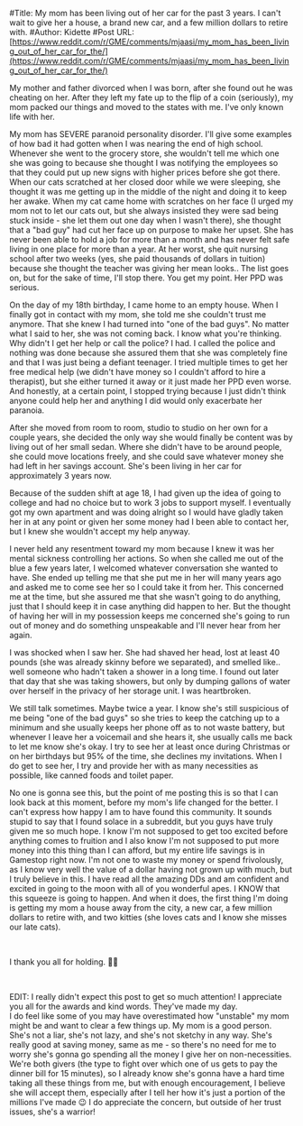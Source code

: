 #Title: My mom has been living out of her car for the past 3 years. I can't wait to give her a house, a brand new car, and a few million dollars to retire with.
#Author: Kidette
#Post URL: [https://www.reddit.com/r/GME/comments/mjaasi/my_mom_has_been_living_out_of_her_car_for_the/](https://www.reddit.com/r/GME/comments/mjaasi/my_mom_has_been_living_out_of_her_car_for_the/)


My mother and father divorced when I was born, after she found out he was cheating on her. After they left my fate up to the flip of a coin (seriously), my mom packed our things and moved to the states with me. I've only known life with her.

My mom has SEVERE paranoid personality disorder. I'll give some examples of how bad it had gotten when I was nearing the end of high school. Whenever she went to the grocery store, she wouldn't tell me which one she was going to because she thought I was notifying the employees so that they could put up new signs with higher prices before she got there. When our cats scratched at her closed door while we were sleeping, she thought it was me getting up in the middle of the night and doing it to keep her awake. When my cat came home with scratches on her face (I urged my mom not to let our cats out, but she always insisted they were sad being stuck inside - she let them out one day when I wasn't there), she thought that a "bad guy" had cut her face up on purpose to make her upset. She has never been able to hold a job for more than a month and has never felt safe living in one place for more than a year. At her worst, she quit nursing school after two weeks (yes, she paid thousands of dollars in tuition) because she thought the teacher was giving her mean looks.. The list goes on, but for the sake of time, I'll stop there. You get my point. Her PPD was serious.

On the day of my 18th birthday, I came home to an empty house. When I finally got in contact with my mom, she told me she couldn't trust me anymore. That she knew I had turned into "one of the bad guys". No matter what I said to her, she was not coming back. I know what you're thinking. Why didn't I get her help or call the police? I had. I called the police and nothing was done because she assured them that she was completely fine and that I was just being a defiant teenager. I tried multiple times to get her free medical help (we didn't have money so I couldn't afford to hire a therapist), but she either turned it away or it just made her PPD even worse. And honestly, at a certain point, I stopped trying because I just didn't think anyone could help her and anything I did would only exacerbate her paranoia.

After she moved from room to room, studio to studio on her own for a couple years, she decided the only way she would finally be content was by living out of her small sedan. Where she didn't have to be around people, she could move locations freely, and she could save whatever money she had left in her savings account. She's been living in her car for approximately 3 years now.

Because of the sudden shift at age 18, I had given up the idea of going to college and had no choice but to work 3 jobs to support myself. I eventually got my own apartment and was doing alright so I would have gladly taken her in at any point or given her some money had I been able to contact her, but I knew she wouldn't accept my help anyway.

I never held any resentment toward my mom because I knew it was her mental sickness controlling her actions. So when she called me out of the blue a few years later, I welcomed whatever conversation she wanted to have. She ended up telling me that she put me in her will many years ago and asked me to come see her so I could take it from her. This concerned me at the time, but she assured me that she wasn't going to do anything, just that I should keep it in case anything did happen to her. But the thought of having her will in my possession keeps me concerned she's going to run out of money and do something unspeakable and I'll never hear from her again.

I was shocked when I saw her. She had shaved her head, lost at least 40 pounds (she was already skinny before we separated), and smelled like.. well someone who hadn't taken a shower in a long time. I found out later that day that she was taking showers, but only by dumping gallons of water over herself in the privacy of her storage unit. I was heartbroken.

We still talk sometimes. Maybe twice a year. I know she's still suspicious of me being "one of the bad guys" so she tries to keep the catching up to a minimum and she usually keeps her phone off as to not waste battery, but whenever I leave her a voicemail and she hears it, she usually calls me back to let me know she's okay. I try to see her at least once during Christmas or on her birthdays but 95% of the time, she declines my invitations. When I do get to see her, I try and provide her with as many necessities as possible, like canned foods and toilet paper.

No one is gonna see this, but the point of me posting this is so that I can look back at this moment, before my mom's life changed for the better. I can't express how happy I am to have found this community. It sounds stupid to say that I found solace in a subreddit, but you guys have truly given me so much hope. I know I'm not supposed to get too excited before anything comes to fruition and I also know I'm not supposed to put more money into this thing than I can afford, but my entire life savings is in Gamestop right now. I'm not one to waste my money or spend frivolously, as I know very well the value of a dollar having not grown up with much, but I truly believe in this. I have read all the amazing DDs and am confident and excited in going to the moon with all of you wonderful apes. I KNOW that this squeeze is going to happen. And when it does, the first thing I'm doing is getting my mom a house away from the city, a new car, a few million dollars to retire with, and two kitties (she loves cats and I know she misses our late cats).

&#x200B;

I thank you all for holding. 💎🙌

&#x200B;

EDIT: I really didn't expect this post to get so much attention! I appreciate you all for the awards and kind words. They've made my day.  
I do feel like some of you may have overestimated how "unstable" my mom might be and want to clear a few things up. My mom is a good person. She's not a liar, she's not lazy, and she's not sketchy in any way. She's really good at saving money, same as me - so there's no need for me to worry she's gonna go spending all the money I give her on non-necessities. We're both givers (the type to fight over which one of us gets to pay the dinner bill for 15 minutes), so I already know she's gonna have a hard time taking all these things from me, but with enough encouragement, I believe she will accept them, especially after I tell her how it's just a portion of the millions I've made 😉 I do appreciate the concern, but outside of her trust issues, she's a warrior!